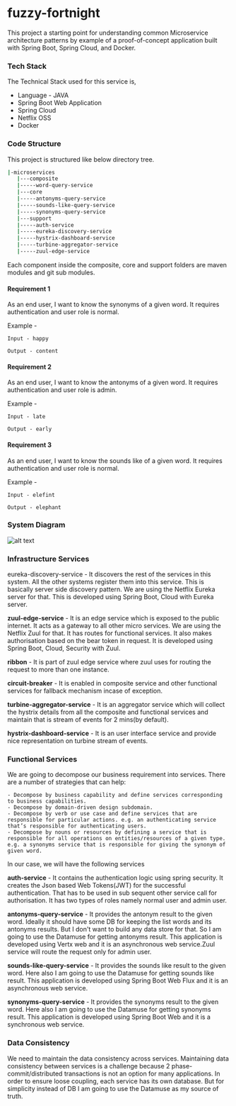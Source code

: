 
# fuzzy-fortnight
This project a starting point for understanding common Microservice architecture patterns by example of a proof-of-concept application built with Spring Boot, Spring Cloud, and Docker.

### Tech Stack
The Technical Stack used for this service is,
- Language - JAVA
- Spring Boot Web Application
- Spring Cloud
- Netflix OSS
- Docker



### Code Structure
This project is structured like below directory tree.
```sh
|-microservices
   |---composite
   |-----word-query-service
   |---core
   |-----antonyms-query-service
   |-----sounds-like-query-service
   |-----synonyms-query-service
   |---support
   |-----auth-service
   |-----eureka-discovery-service
   |-----hystrix-dashboard-service
   |-----turbine-aggregator-service
   |-----zuul-edge-service

```

Each component inside the composite, core and support folders are maven modules and git sub modules.

#### Requirement 1

As an end user, I want to know the synonyms of a given word. It requires authentication and user role is normal.

Example -
```
Input - happy

Output - content
```

#### Requirement 2

As an end user, I want to know the antonyms of a given word. It requires authentication and user role is admin.

Example -
```
Input - late

Output - early
```

#### Requirement 3

As an end user, I want to know the sounds like of a given word. It requires authentication and user role is normal.

Example -
```
Input - elefint

Output - elephant
```

### System Diagram
![alt text](https://github.com/gramcha/fuzzy-fortnight/blob/master/fuzzy-fortnight.jpg)

### Infrastructure Services
eureka-discovery-service - It discovers the rest of the services in this system. All the other systems register them into this service. This is basically server side discovery pattern. We are using the Netflix Eureka server for that. This is developed using Spring Boot, Cloud with Eureka server.

**zuul-edge-service** - It is an edge service which is exposed to the public internet. It acts as a gateway to all other micro services. We are using the Netflix Zuul for that. It has routes for functional services. It also makes authorisation based on the bear token in request. It is developed using Spring Boot, Cloud, Security with Zuul.

**ribbon** - It is part of zuul edge service where zuul uses for routing the request to more than one instance.

**circuit-breaker** - It is enabled in composite service and other functional services for fallback mechanism incase of exception.

**turbine-aggregator-service** - It is an aggregator service which will collect the hystrix details from all the composite and functional services and maintain that is stream of events for 2 mins(by default).

**hystrix-dashboard-service** - It is an user interface service and provide nice representation on turbine stream of events.

### Functional Services
We are going to decompose our business requirement into services. There are a number of strategies that can help:
```
- Decompose by business capability and define services corresponding to business capabilities.
- Decompose by domain-driven design subdomain.
- Decompose by verb or use case and define services that are responsible for particular actions. e.g. an authenticating service that’s responsible for authenticating users.
- Decompose by nouns or resources by defining a service that is responsible for all operations on entities/resources of a given type. e.g. a synonyms service that is responsible for giving the synonym of given word.
```
In our case, we will have the following services

**auth-service** - It contains the authentication logic using spring security. It creates the Json based Web Tokens(JWT) for the successful authentication. That has to be used in sub sequent other service call for authorisation. It has two types of roles namely normal user and admin user.

**antonyms-query-service** - It provides the antonym result to the given word. Ideally it should have some DB for keeping the list words and its antonyms results. But I don't want to build any data store for that. So I am going to use the Datamuse for getting antonyms result. This application is developed using Vertx web and it is an asynchronous web service.Zuul service will route the request only for admin user.

**sounds-like-query-service** - It provides the sounds like result to the given word. Here also I am going to use the Datamuse for getting sounds like result. This application is developed using Spring Boot Web Flux and it is an asynchronous web service.

**synonyms-query-service** - It provides the synonyms result to the given word. Here also I am going to use the Datamuse for getting synonyms result. This application is developed using Spring Boot Web and it is a synchronous web service.



### Data Consistency

We need to maintain the data consistency across services. Maintaining data consistency between services is a challenge because 2 phase-commit/distributed transactions is not an option for many applications. In order to ensure loose coupling, each service has its own database. But for simplicity instead of DB I am going to use the Datamuse as my source of truth.
